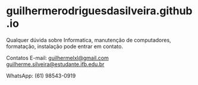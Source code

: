 # guilhermerodriguesdasilveira.github.io

Qualquer dúvida sobre Informatica, manutenção de computadores, formatação, instalação pode entrar em contato.

Contatos E-mail: guilhermelxl@gmail.com
guilherme.silveira@estudante.ifb.edu.br

WhatsApp: (61) 98543-0919
